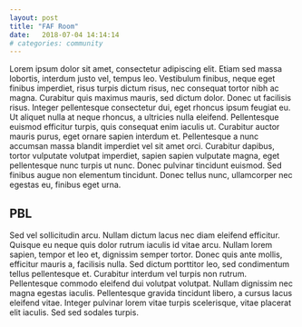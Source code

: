 ```yaml
---
layout: post
title: "FAF Room"
date:   2018-07-04 14:14:14
# categories: community
---
```


Lorem ipsum dolor sit amet, consectetur adipiscing elit. Etiam sed massa lobortis, interdum justo vel, tempus leo. Vestibulum finibus, neque eget finibus imperdiet, risus turpis dictum risus, nec consequat tortor nibh ac magna. Curabitur quis maximus mauris, sed dictum dolor. Donec ut facilisis risus. Integer pellentesque consectetur dui, eget rhoncus ipsum feugiat eu. Ut aliquet nulla at neque rhoncus, a ultricies nulla eleifend. Pellentesque euismod efficitur turpis, quis consequat enim iaculis ut. Curabitur auctor mauris purus, eget ornare sapien interdum et. Pellentesque a nunc accumsan massa blandit imperdiet vel sit amet orci. Curabitur dapibus, tortor vulputate volutpat imperdiet, sapien sapien vulputate magna, eget pellentesque nunc turpis ut nunc. Donec pulvinar tincidunt euismod. Sed finibus augue non elementum tincidunt. Donec tellus nunc, ullamcorper nec egestas eu, finibus eget urna.  

## PBL

Sed vel sollicitudin arcu. Nullam dictum lacus nec diam eleifend efficitur. Quisque eu neque quis dolor rutrum iaculis id vitae arcu. Nullam lorem sapien, tempor et leo et, dignissim semper tortor. Donec quis ante mollis, efficitur mauris a, facilisis nulla. Sed dictum porttitor leo, sed condimentum tellus pellentesque et. Curabitur interdum vel turpis non rutrum. Pellentesque commodo eleifend dui volutpat volutpat. Nullam dignissim nec magna egestas iaculis. Pellentesque gravida tincidunt libero, a cursus lacus eleifend vitae. Integer pulvinar lorem vitae turpis scelerisque, vitae placerat elit iaculis. Sed sed sodales turpis.